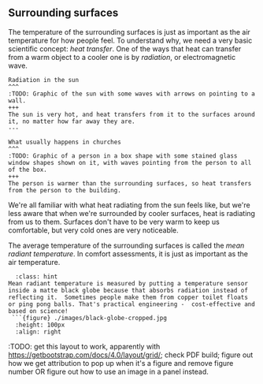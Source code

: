 ## Surrounding surfaces 

The temperature of the surrounding surfaces is just as important as the air temperature for how people feel.  To understand why, we need a very basic scientific concept:  *heat transfer*. One of the ways that heat can transfer from a warm object to a cooler one is by *radiation*, or electromagnetic wave.

````{panels}
Radiation in the sun
^^^
:TODO: Graphic of the sun with some waves with arrows on pointing to a wall.
+++
The sun is very hot, and heat transfers from it to the surfaces around it, no matter how far away they are.
---

What usually happens in churches
^^^
:TODO: Graphic of a person in a box shape with some stained glass window shapes shown on it, with waves pointing from the person to all of the box.
+++
The person is warmer than the surrounding surfaces, so heat transfers from the person to the building.  
````
We're all familiar with what heat radiating from the sun feels like, but we're less aware that when we're surrounded by cooler surfaces, heat is radiating from us to them.  Surfaces don't have to be very warm to keep us comfortable, but very cold ones are very noticeable.

The average temperature of the surrounding surfaces is called the *mean radiant temperature*.  In comfort assessments, it is just as important as the air temperature.  


```{admonition} Fun Fact!
  :class: hint
Mean radiant temperature is measured by putting a temperature sensor inside a matte black globe because that absorbs radiation instead of reflecting it.  Sometimes people make them from copper toilet floats or ping pong balls. That's practical engineering -  cost-effective and based on science!  
 ```{figure} ./images/black-globe-cropped.jpg
  :height: 100px
  :align: right
  ```


:TODO: get this layout to work, apparently with https://getbootstrap.com/docs/4.0/layout/grid/; check PDF build; figure out how we get attribution to pop up when it's a figure and remove figure number OR figure out how to use an image in a panel instead.  


<!-- ![a modern heat stress sensor](./images/Bio-environmental_prepares_for_summer_110411-F-BQ904-001.jpg) -->